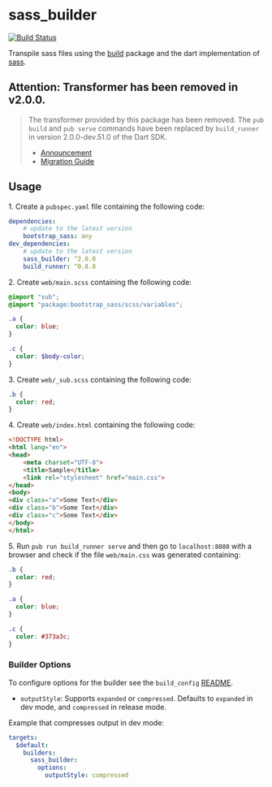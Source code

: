 # sass_builder

[![Build Status](https://travis-ci.org/dart-league/sass_builder.svg?branch=master)](https://travis-ci.org/dart-league/sass_builder)

Transpile sass files using the [build][1] package and the dart implementation
of [sass][2].

[1]: https://github.com/dart-lang/build
[2]: https://github.com/sass/dart-sass

## Attention: Transformer has been removed in v2.0.0.

> The transformer provided by this package has been removed. The `pub build` and
> `pub serve` commands have been replaced by `build_runner` in version
> 2.0.0-dev.51.0 of the Dart SDK.
>
> * [Announcement](https://groups.google.com/a/dartlang.org/forum/#!topic/announce/R4kV3us0Sm8)
> * [Migration Guide](https://webdev-dartlang-org-dev.firebaseapp.com/dart-2#tools)

## Usage

1\. Create a `pubspec.yaml` file containing the following code:

```yaml
dependencies:
    # update to the latest version
    bootstrap_sass: any
dev_dependencies:
    # update to the latest version
    sass_builder: ^2.0.0
    build_runner: ^0.8.8
```

2\. Create `web/main.scss` containing the following code:

```scss
@import "sub";
@import "package:bootstrap_sass/scss/variables";

.a {
  color: blue;
}

.c {
  color: $body-color;
}

```

3\. Create `web/_sub.scss` containing the following code:

```scss
.b {
  color: red;
}

```

4\. Create `web/index.html` containing the following code:

```html
<!DOCTYPE html>
<html lang="en">
<head>
    <meta charset="UTF-8">
    <title>Sample</title>
    <link rel="stylesheet" href="main.css">
</head>
<body>
<div class="a">Some Text</div>
<div class="b">Some Text</div>
<div class="c">Some Text</div>
</body>
</html>
```

5\. Run `pub run build_runner serve` and then go to `localhost:8080` with a browser
 and check if the file `web/main.css` was generated containing:

```css
.b {
  color: red;
}

.a {
  color: blue;
}

.c {
  color: #373a3c;
}
```

### Builder Options

To configure options for the builder see the `build_config`
[README](https://github.com/dart-lang/build/blob/master/build_config/README.md).

* `outputStyle`: Supports `expanded` or `compressed`. Defaults to `expanded` in
  dev mode, and `compressed` in release mode.

Example that compresses output in dev mode:

```yaml
targets:
  $default:
    builders:
      sass_builder:
        options:
          outputStyle: compressed
```
